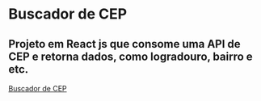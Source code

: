 # Buscador de CEP

## Projeto em React js que consome uma API de CEP e retorna dados, como logradouro, bairro e etc.

[Buscador de CEP]()